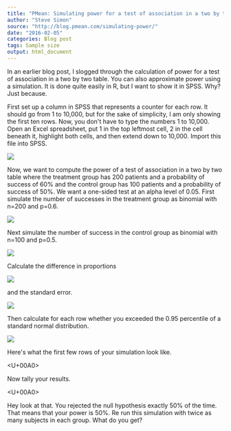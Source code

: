 ```yaml
---
title: "PMean: Simulating power for a test of association in a two by two table"
author: "Steve Simon"
source: "http://blog.pmean.com/simulating-power/"
date: "2016-02-05"
categories: Blog post
tags: Sample size
output: html_document
---
```


In an earlier blog post, I slogged through the calculation of power for
a test of association in a two by two table. You can also approximate
power using a simulation. It is done quite easily in R, but I want to
show it in SPSS. Why? Just because.

<!---More--->

First set up a column in SPSS that represents a counter for each row. It
should go from 1 to 10,000, but for the sake of simplicity, I am only
showing the first ten rows. Now, you don't have to type the numbers 1 to
10,000. Open an Excel spreadsheet, put 1 in the top leftmost cell, 2 in
the cell beneath it, highlight both cells, and then extend down to
10,000. Import this file into SPSS.

![](http://www.pmean.com/images/images/16/simulating-power01.png)



Now, we want to compute the power of a test of association in a two by
two table where the treatment group has 200 patients and a probability
of success of 60% and the control group has 100 patients and a
probability of success of 50%. We want a one-sided test at an alpha
level of 0.05. First simulate the number of successes in the treatment
group as binomial with n=200 and p=0.6.

![](http://www.pmean.com/images/images/16/simulating-power02.png)



Next simulate the number of success in the control group as binomial
with n=100 and p=0.5.

![](http://www.pmean.com/images/images/16/simulating-power03.png)



Calculate the difference in proportions

![](http://www.pmean.com/images/images/16/simulating-power04.png)



and the standard error.

![](http://www.pmean.com/images/images/16/simulating-power05.png)



Then calculate for each row whether you exceeded the 0.95 percentile of
a standard normal distribution.

![](http://www.pmean.com/images/images/16/simulating-power06.png)



Here's what the first few rows of your simulation look like.

<U+00A0>

Now tally your results.

<U+00A0>

Hey look at that. You rejected the null hypothesis exactly 50% of the
time. That means that your power is 50%. Re run this simulation with
twice as many subjects in each group. What do you get?


